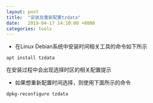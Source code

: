 ```yaml
---
layout: post
title:  "安装及重新配置tzdata"
date:   2019-04-17 14:10:00 +0800
categories: tools
---  
```


* 在Linux Debian系统中安装时间相关工具的命令如下所示  
```shell
apt install tzdata
```  
在安装过程中会出现选择时区的相关配置提示  
* 如果想重新配置时间选择，则使用下面所示的命令  
```shell
dpkg-reconfigure tzdata
```
